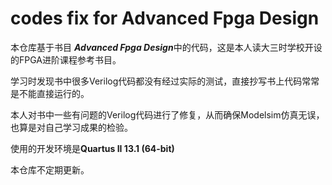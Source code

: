 # codes fix for Advanced Fpga Design

本仓库基于书目 ***Advanced Fpga Design***中的代码，这是本人读大三时学校开设的FPGA进阶课程参考书目。

学习时发现书中很多Verilog代码都没有经过实际的测试，直接抄写书上代码常常是不能直接运行的。

本人对书中一些有问题的Verilog代码进行了修复，从而确保Modelsim仿真无误，也算是对自己学习成果的检验。

使用的开发环境是**Quartus II 13.1 (64-bit)**

本仓库不定期更新。

